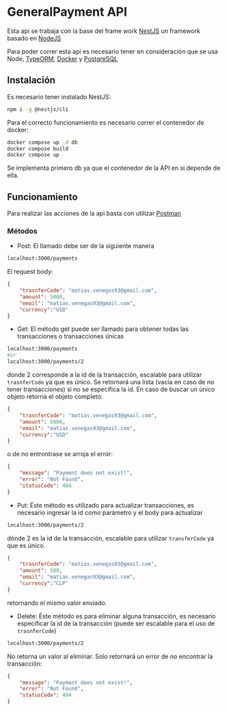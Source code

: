 # GeneralPayment API

Esta api se trabaja con la base del frame work [NestJS](https://nestjs.com/) un framework basado en [NodeJS](https://nodejs.org/)

Para poder correr esta api es necesario tener en consideración que se usa Node, [TypeORM](https://typeorm.io/), [Docker](https://www.docker.com/) y [PostgreSQL](https://www.postgresql.org/)

## Instalación
Es necesario tener instalado NestJS: 
```bash
npm i -g @nestjs/cli
```

Para el correcto funcionamiento es necesario correr el contenedor de docker:
```bash
docker compose up -d db
docker compose build
docker compose up
```
Se implementa primero db ya que el contenedor de la API en si depende de ella.

## Funcionamiento
Para realizar las acciones de la api basta con utilizar [Postman](https://www.postman.com/downloads/)

### Métodos
- Post:
El llamado debe ser de la siguiente manera
```bash
localhost:3000/payments
```
El request body:
```JSON
{
    "trasnferCode": "matias.venegas93@gmail.com",
    "amount": 5000,
    "email": "matias.venegas93@gmail.com",
    "currency":"USD"
}
```
- Get: El método get puede ser llamado para obtener todas las transacciones o transacciones únicas
```bash
localhost:3000/payments
#or
localhost:3000/payments/2
```
donde 2 corresponde a la id de la transacción, escalable para utilizar `trasnferCode` ya que es único.
Se retornará una lista (vacía en caso de no tener transacciones) si no se especifica la id. En caso de buscar un único objeto retorna el objeto completo:
```JSON
{
    "trasnferCode": "matias.venegas93@gmail.com",
    "amount": 5000,
    "email": "matias.venegas93@gmail.com",
    "currency":"USD"
}
```
o de no entrontrase se arroja el error:
```JSON
{
    "message": "Payment does not exist!",
    "error": "Not Found",
    "statusCode": 404
}
```
- Put: Éste método es utilizado para actualizar transacciones, es necesario ingresar la id como parámetro y el body para actualizar
```bash
localhost:3000/payments/2
```
dónde 2 es la id de la transacción, escalable para utilizar `transferCode` ya que es único.
```JSON
{
    "trasnferCode": "matias.venegas93@gmail.com",
    "amount": 500,
    "email": "matias.venegas93@gmail.com",
    "currency":"CLP"
}
```
retornando el mismo valor enviado. 
- Delete: Éste método es para eliminar alguna transacción, es necesario especificar la id de la transacción (puede ser escalable para el uso de `trasnferCode`)
```bash
localhost:3000/payments/2
```
No retorna un valor al eliminar. Solo retornará un error de no encontrar la transacción:
```JSON
{
    "message": "Payment does not exist!",
    "error": "Not Found",
    "statusCode": 404
}
```
